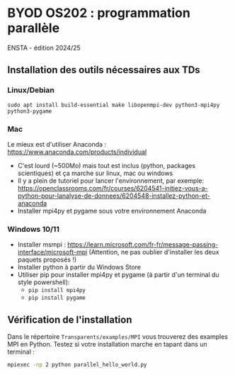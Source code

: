 # BYOD OS202 : programmation parallèle
ENSTA - édition 2024/25

## Installation des outils nécessaires aux TDs

### Linux/Debian 

    sudo apt install build-essential make libopenmpi-dev python3-mpi4py python3-pygame

### Mac

Le mieux est d'utiliser Anaconda :  https://www.anaconda.com/products/individual
   * C'est lourd (~500Mo) mais tout est inclus (python, packages scientiques) et ça marche sur linux, mac ou windows
   * Il y a plein de tutoriel pour lancer l'environnement, par exemple: https://openclassrooms.com/fr/courses/6204541-initiez-vous-a-python-pour-lanalyse-de-donnees/6204548-installez-python-et-anaconda
   * Installer mpi4py et pygame sous votre environnement Anaconda

### Windows 10/11

   * Installer msmpi : https://learn.microsoft.com/fr-fr/message-passing-interface/microsoft-mpi (Attention, ne pas oublier d'installer les deux paquets proposés !)
   * Installer python à partir du Windows Store
   * Utiliser pip pour installer mpi4py et pygame (à partir d'un terminal du style powershell):
      - ```pip install mpi4py```
      - ```pip install pygame```

## Vérification de l'installation

Dans le répertoire ```Transparents/examples/MPI``` vous trouverez des examples MPI en Python. Testez si votre installation marche en tapant dans un terminal :
```sh
mpiexec -np 2 python parallel_hello_world.py
```
